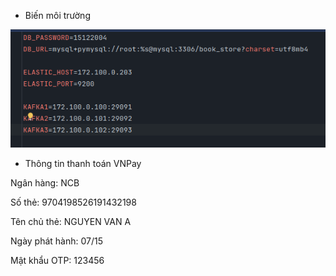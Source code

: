 - Biến môi trường

![img.png](img.png)

- Thông tin thanh toán VNPay

Ngân hàng: NCB

Số thẻ: 9704198526191432198

Tên chủ thẻ: NGUYEN VAN A

Ngày phát hành: 07/15

Mật khẩu OTP: 123456
